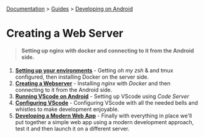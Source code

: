 [Documentation](#) > [Guides](#) > [Developing on Android](#)

# Creating a Web Server

> #### Setting up nginx with docker and connecting to it from the Android side.

1. [__Setting up your environments__](#) - Getting *oh my zsh* & and tmux configured, then installing Docker on the server side. 
2. [__Creating a Webserver__](#) - Installing *nginx* with *Docker* and then connecting to it from the Android side.
3. [__Running VScode on Android__](#) - Setting up VScode using *Code Server*
4. [__Configuring VScode__](#) - Configuring VScode with all the needed bells and whistles to make development enjoyable.
5. [__Developing a Modern Web App__](#) - Finally with everything in place we'll put together a simple web app using a modern development approach, test it and then launch it on a different server.

